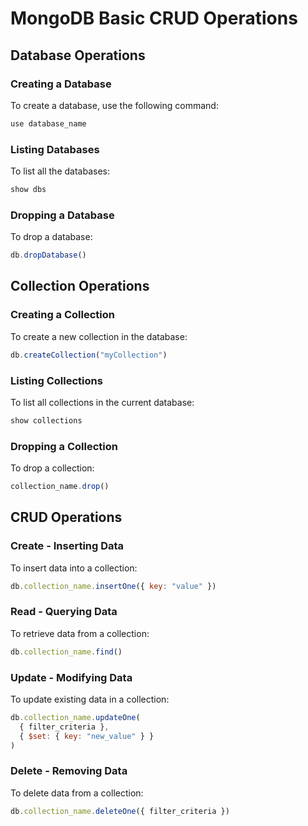 # MongoDB Basic CRUD Operations

## Database Operations

### Creating a Database
To create a database, use the following command:
```javascript
use database_name
```

### Listing Databases
To list all the databases:
```javascript
show dbs
```

### Dropping a Database
To drop a database:
```javascript
db.dropDatabase()
```

## Collection Operations

### Creating a Collection
To create a new collection in the database:
```javascript
db.createCollection("myCollection")
```

### Listing Collections
To list all collections in the current database:
```javascript
show collections
```

### Dropping a Collection
To drop a collection:
```javascript
collection_name.drop()
```

## CRUD Operations

### Create - Inserting Data
To insert data into a collection:
```javascript
db.collection_name.insertOne({ key: "value" })
```

### Read - Querying Data
To retrieve data from a collection:
```javascript
db.collection_name.find()
```

### Update - Modifying Data
To update existing data in a collection:
```javascript
db.collection_name.updateOne(
  { filter_criteria },
  { $set: { key: "new_value" } }
)
```

### Delete - Removing Data
To delete data from a collection:
```javascript
db.collection_name.deleteOne({ filter_criteria })




